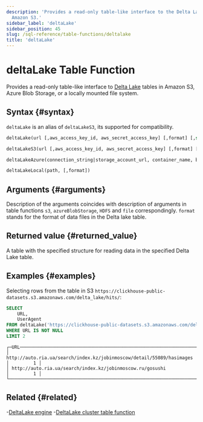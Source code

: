 ```yaml
---
description: 'Provides a read-only table-like interface to the Delta Lake tables in
  Amazon S3.'
sidebar_label: 'deltaLake'
sidebar_position: 45
slug: /sql-reference/table-functions/deltalake
title: 'deltaLake'
---
```


# deltaLake Table Function

Provides a read-only table-like interface to [Delta Lake](https://github.com/delta-io/delta) tables in Amazon S3, Azure Blob Storage, or a locally mounted file system.

## Syntax {#syntax}

`deltaLake` is an alias of `deltaLakeS3`, its supported for compatibility.

```sql
deltaLake(url [,aws_access_key_id, aws_secret_access_key] [,format] [,structure] [,compression])

deltaLakeS3(url [,aws_access_key_id, aws_secret_access_key] [,format] [,structure] [,compression])

deltaLakeAzure(connection_string|storage_account_url, container_name, blobpath, [,account_name], [,account_key] [,format] [,compression_method])

deltaLakeLocal(path, [,format])
```

## Arguments {#arguments}

Description of the arguments coincides with description of arguments in table functions `s3`, `azureBlobStorage`, `HDFS` and `file` correspondingly.
`format` stands for the format of data files in the Delta lake table.

## Returned value {#returned_value}

A table with the specified structure for reading data in the specified Delta Lake table.

## Examples {#examples}

Selecting rows from the table in S3 `https://clickhouse-public-datasets.s3.amazonaws.com/delta_lake/hits/`:

```sql
SELECT
    URL,
    UserAgent
FROM deltaLake('https://clickhouse-public-datasets.s3.amazonaws.com/delta_lake/hits/')
WHERE URL IS NOT NULL
LIMIT 2
```

```response
┌─URL───────────────────────────────────────────────────────────────────┬─UserAgent─┐
│ http://auto.ria.ua/search/index.kz/jobinmoscow/detail/55089/hasimages │         1 │
│ http://auto.ria.ua/search/index.kz/jobinmoscow.ru/gosushi             │         1 │
└───────────────────────────────────────────────────────────────────────┴───────────┘
```

## Related {#related}

-[DeltaLake engine](engines/table-engines/integrations/deltalake.md)
-[DeltaLake cluster table function](sql-reference/table-functions/deltalakeCluster.md)
